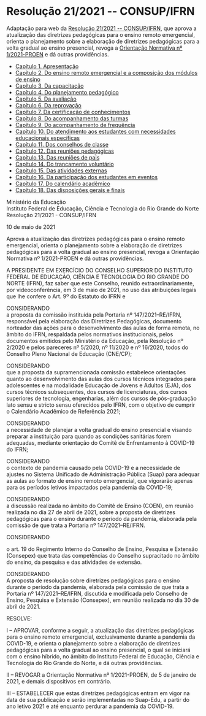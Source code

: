 # Resolução 21/2021 -- CONSUP/IFRN

Adaptação para web da [Resolução 21/2021 -- CONSUP/IFRN](https://portal.ifrn.edu.br/conselhos/consup/resolucoes/2021/resolucao-no-21-2021/view), que aprova a atualização das diretrizes pedagógicas para o ensino remoto emergencial, orienta o planejamento sobre a elaboração de diretrizes pedagógicas para a volta gradual ao ensino presencial, revoga a [Orientação Normativa nº 1/2021-PROEN](https://portal.ifrn.edu.br/covid-19/orientacao-normativa-1-2020-proen-ifrn/view) e dá outras providências.


- [Capítulo 1. Apresentação](capitulo-1.md)
- [Capítulo 2. Do ensino remoto emergencial e a composição dos módulos de ensino](capitulo-2.md)
- [Capítulo 3. Da capacitação](capitulo-3.md)
- [Capítulo 4. Do planejamento pedagógico](capitulo-4.md)
- [Capítulo 5. Da avaliação](capitulo-5.md)
- [Capítulo 6. Da reprovação](capitulo-6.md)
- [Capítulo 7. Da certificação de conhecimentos](capitulo-7.md)
- [Capítulo 8. Do acompanhamento das turmas](capitulo-8.md)
- [Capítulo 9. Do acompanhamento de frequência](capitulo-9.md)
- [Capítulo 10. Do atendimento aos estudantes com necessidades educacionais específicas](capitulo-10.md)
- [Capítulo 11. Dos conselhos de classe](capitulo-11.md)
- [Capítulo 12. Das reuniões pedagógicas](capitulo-12.md)
- [Capítulo 13. Das reuniões de pais](capitulo-13.md)
- [Capítulo 14. Do trancamento voluntário](capitulo-14.md)
- [Capítulo 15. Das atividades externas](capitulo-15.md)
- [Capítulo 16. Da participação dos estudantes em eventos](capitulo-16.md)
- [Capítulo 17. Do calendário acadêmico](capitulo-17.md)
- [Capítulo 18. Das disposições gerais e finais](capitulo-18.md)


Ministério da Educação  
Instituto Federal de Educação, Ciência e Tecnologia do Rio Grande do Norte  
Resolução 21/2021 - CONSUP/IFRN

10 de maio de 2021

Aprova a atualização das diretrizes pedagógicas para o ensino remoto emergencial, orienta o
planejamento sobre a elaboração de diretrizes pedagógicas para a volta gradual ao ensino
presencial, revoga a Orientação Normativa nº 1/2021-PROEN e dá outras providências.

A PRESIDENTE EM EXERCÍCIO DO CONSELHO SUPERIOR DO INSTITUTO FEDERAL DE
EDUCAÇÃO, CIÊNCIA E TECNOLOGIA DO RIO GRANDE DO NORTE (IFRN), faz saber que este
Conselho, reunido extraordinariamente, por videoconferência, em 3 de maio de 2021, no uso das atribuições legais
que lhe confere o Art. 9º do Estatuto do IFRN e

CONSIDERANDO  
a proposta da comissão instituída pela Portaria nº 147/2021–RE/IFRN, responsável pela elaboração das Diretrizes
Pedagógicas, documento norteador das ações para o desenvolvimento das aulas de forma remota, no âmbito do
IFRN, respaldada pelos normativos institucionais, pelos documentos emitidos pelo Ministério da Educação, pela
Resolução nº 2/2020 e pelos pareceres nº 5/2020, nº 11/2020 e nº 16/2020, todos do Conselho Pleno Nacional de
Educação (CNE/CP);

CONSIDERANDO  
que a proposta da supramencionada comissão estabelece orientações quanto ao desenvolvimento das aulas dos
cursos técnicos integrados para adolescentes e na modalidade Educação de Jovens e Adultos (EJA), dos cursos
técnicos subsequentes, dos cursos de licenciaturas, dos cursos superiores de tecnologia, engenharias, além dos
cursos de pós-graduação lato sensu e stricto sensu oferecidos pelo IFRN, com o objetivo de cumprir o Calendário
Acadêmico de Referência 2021;

CONSIDERANDO  
a necessidade de planejar a volta gradual do ensino presencial e visando preparar a instituição para quando as
condições sanitárias forem adequadas, mediante orientação do Comitê de Enfrentamento à COVID-19 do IFRN;

CONSIDERANDO  
o contexto de pandemia causado pela COVID-19 e a necessidade de ajustes no Sistema Unificado de Administração
Pública (Suap) para adequar as aulas ao formato de ensino remoto emergencial, que vigorarão apenas para os
períodos letivos impactados pela pandemia da COVID-19;

CONSIDERANDO  
a discussão realizada no âmbito do Comitê de Ensino (COEN), em reunião realizada no dia 27 de abril de 2021,
sobre a proposta de diretrizes pedagógicas para o ensino durante o período da pandemia, elaborada pela comissão
de que trata a Portaria nº 147/2021–RE/IFRN.

CONSIDERANDO  

o art. 19 do Regimento Interno do Conselho de Ensino, Pesquisa e Extensão (Consepex) que trata das competências
do Conselho supracitado no âmbito do ensino, da pesquisa e das atividades de extensão.

CONSIDERANDO  
A proposta de resolução sobre diretrizes pedagógicas para o ensino durante o período da pandemia, elaborada pela
comissão de que trata a Portaria nº 147/2021–RE/IFRN, discutida e modificada pelo Conselho de Ensino, Pesquisa
e Extensão (Consepex), em reunião realizada no dia 30 de abril de 2021.

RESOLVE:

I – APROVAR, conforme a seguir, a atualização das diretrizes pedagógicas para o ensino remoto emergencial,
exclusivamente durante a pandemia da COVID-19, e orienta o planejamento sobre a elaboração de diretrizes
pedagógicas para a volta gradual ao ensino presencial, o qual se iniciará com o ensino híbrido, no âmbito do
Instituto Federal de Educação, Ciência e Tecnologia do Rio Grande do Norte, e dá outras providências.  

II – REVOGAR a Orientação Normativa nº 1/2021-PROEN, de 5 de janeiro de 2021, e demais dispositivos em
contrário.  

III – ESTABELECER que estas diretrizes pedagógicas entram em vigor na data de sua publicação e serão
implementadas no Suap-Edu, a partir do ano letivo 2021 e até enquanto perdurar a pandemia da COVID-19.
